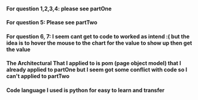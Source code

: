 #### For question 1,2,3,4: please see partOne

#### For question 5: Please see partTwo

#### For  question 6, 7: I seem cant get to code to worked as intend :( but the idea is to hover the mouse to the chart for the value to show up then get the value

#### The Architectural That I applied to is pom (page object model) that I already applied to partOne but I seem got some conflict with code so I can't applied to partTwo

#### Code language I used is python for easy to learn and transfer
